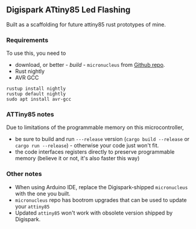 ## Digispark ATtiny85 Led Flashing

Built as a scaffolding for future attiny85 rust prototypes of mine.

### Requirements

To use this, you need to 
* download, or better - *build* - `micronucleus` from [Github repo](https://github.com/micronucleus/micronucleus/tree/master). 
* Rust nightly 
* AVR GCC

```    
rustup install nightly
rustup default nightly
sudo apt install avr-gcc
```

### ATTiny85 notes

Due to limitations of the programmable memory on this microcontroller,
* be sure to build and run `---release` version (`cargo build --release` or `cargo run --release`) - otherwise your code just won't fit.
* the code interfaces registers directly to preserve programmable memory (believe it or not, it's also faster this way)

### Other notes
* When using Arduino IDE, replace the Digispark-shipped `micronucleus` with the one you built. 
* `micronucleus` repo has bootrom upgrades that can be used to update your `attiny85`
* Updated `attiny85` won't work with obsolete version shipped by Digispark.
